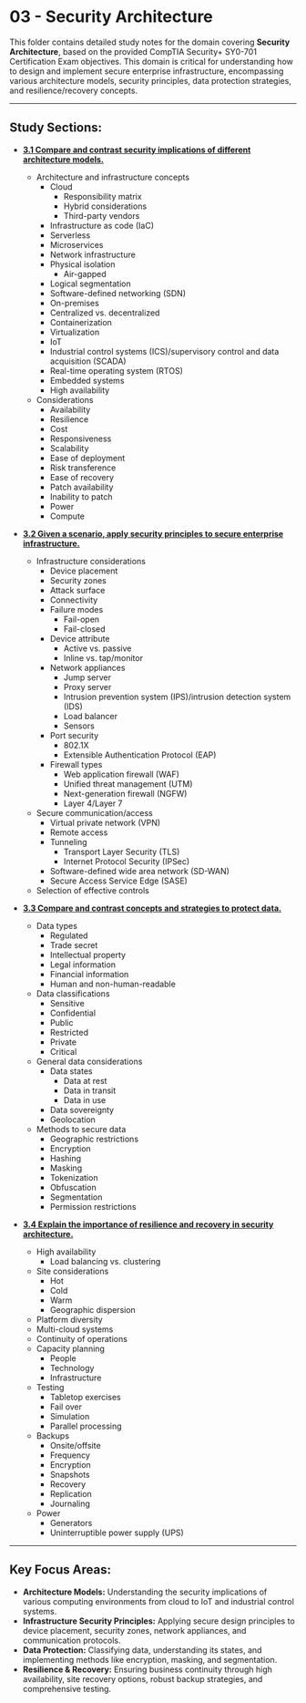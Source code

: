 # 03 - Security Architecture

This folder contains detailed study notes for the domain covering **Security Architecture**, based on the provided CompTIA Security+ SY0-701 Certification Exam objectives. This domain is critical for understanding how to design and implement secure enterprise infrastructure, encompassing various architecture models, security principles, data protection strategies, and resilience/recovery concepts.

---

## Study Sections:

* **[3.1 Compare and contrast security implications of different architecture models.](3.1_Architecture-Models.md)**
    * Architecture and infrastructure concepts
        * Cloud
            * Responsibility matrix
            * Hybrid considerations
            * Third-party vendors
        * Infrastructure as code (IaC)
        * Serverless
        * Microservices
        * Network infrastructure
        * Physical isolation
            * Air-gapped
        * Logical segmentation
        * Software-defined networking (SDN)
        * On-premises
        * Centralized vs. decentralized
        * Containerization
        * Virtualization
        * IoT
        * Industrial control systems (ICS)/supervisory control and data acquisition (SCADA)
        * Real-time operating system (RTOS)
        * Embedded systems
        * High availability
    * Considerations
        * Availability
        * Resilience
        * Cost
        * Responsiveness
        * Scalability
        * Ease of deployment
        * Risk transference
        * Ease of recovery
        * Patch availability
        * Inability to patch
        * Power
        * Compute

* **[3.2 Given a scenario, apply security principles to secure enterprise infrastructure.](3.2_Secure-Enterprise-Infrastructure.md)**
    * Infrastructure considerations
        * Device placement
        * Security zones
        * Attack surface
        * Connectivity
        * Failure modes
            * Fail-open
            * Fail-closed
        * Device attribute
            * Active vs. passive
            * Inline vs. tap/monitor
        * Network appliances
            * Jump server
            * Proxy server
            * Intrusion prevention system (IPS)/intrusion detection system (IDS)
            * Load balancer
            * Sensors
        * Port security
            * 802.1X
            * Extensible Authentication Protocol (EAP)
        * Firewall types
            * Web application firewall (WAF)
            * Unified threat management (UTM)
            * Next-generation firewall (NGFW)
            * Layer 4/Layer 7
    * Secure communication/access
        * Virtual private network (VPN)
        * Remote access
        * Tunneling
            * Transport Layer Security (TLS)
            * Internet Protocol Security (IPSec)
        * Software-defined wide area network (SD-WAN)
        * Secure Access Service Edge (SASE)
    * Selection of effective controls

* **[3.3 Compare and contrast concepts and strategies to protect data.](3.3_Concepts-and-Strategies-to-Protect-Data.md)**
    * Data types
        * Regulated
        * Trade secret
        * Intellectual property
        * Legal information
        * Financial information
        * Human and non-human-readable
    * Data classifications
        * Sensitive
        * Confidential
        * Public
        * Restricted
        * Private
        * Critical
    * General data considerations
        * Data states
            * Data at rest
            * Data in transit
            * Data in use
        * Data sovereignty
        * Geolocation
    * Methods to secure data
        * Geographic restrictions
        * Encryption
        * Hashing
        * Masking
        * Tokenization
        * Obfuscation
        * Segmentation
        * Permission restrictions

* **[3.4 Explain the importance of resilience and recovery in security architecture.](3.4_Resilience-and-Recovery-in-Security-Architecture.md)**
    * High availability
        * Load balancing vs. clustering
    * Site considerations
        * Hot
        * Cold
        * Warm
        * Geographic dispersion
    * Platform diversity
    * Multi-cloud systems
    * Continuity of operations
    * Capacity planning
        * People
        * Technology
        * Infrastructure
    * Testing
        * Tabletop exercises
        * Fail over
        * Simulation
        * Parallel processing
    * Backups
        * Onsite/offsite
        * Frequency
        * Encryption
        * Snapshots
        * Recovery
        * Replication
        * Journaling
    * Power
        * Generators
        * Uninterruptible power supply (UPS)

---

## Key Focus Areas:

* **Architecture Models:** Understanding the security implications of various computing environments from cloud to IoT and industrial control systems.
* **Infrastructure Security Principles:** Applying secure design principles to device placement, security zones, network appliances, and communication protocols.
* **Data Protection:** Classifying data, understanding its states, and implementing methods like encryption, masking, and segmentation.
* **Resilience & Recovery:** Ensuring business continuity through high availability, site recovery options, robust backup strategies, and comprehensive testing.
